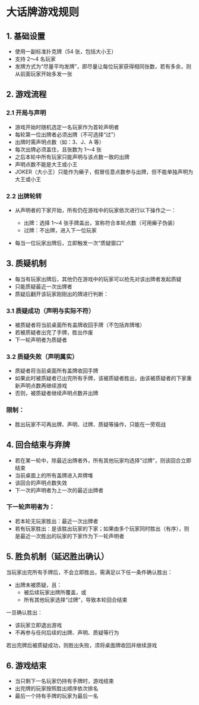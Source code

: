 # 大话牌游戏规则

## 1. 基础设置

- 使用一副标准扑克牌（54 张，包括大小王）
- 支持 2～4 名玩家
- 发牌方式为“尽量平均发牌”，即尽量让每位玩家获得相同张数，若有多余，则从前面玩家开始多发一张

## 2. 游戏流程

### 2.1 开局与声明

- 游戏开始时随机选定一名玩家作为首轮声明者
- 每轮第一位出牌者必须出牌（不可选择“过”）
- 出牌时需声明点数（如：3、J、A 等）
- 每次出牌必须盖住，且张数为 1～4 张
- 之后本轮中所有玩家只能声明与该点数一致的出牌
- 声明点数不能是大王或小王
- JOKER（大小王）只能作为癞子，假冒任意点数参与出牌，但不能单独声明为大王或小王

### 2.2 出牌轮转

- 从声明者的下家开始，所有仍在游戏中的玩家依次进行以下操作之一：
  - 出牌：选择 1～4 张手牌盖出，宣称符合本轮点数（可用癞子伪装）
  - 过牌：不出牌，进入下一位玩家

- 每当一位玩家出牌后，立即触发一次“质疑窗口”

## 3. 质疑机制

- 每当有玩家出牌后，其他仍在游戏中的玩家可以抢先对该出牌者发起质疑
- 只能质疑最近一次出牌者
- 质疑后翻开该玩家刚刚出的牌进行判断：

### 3.1 质疑成功（声明与实际不符）

- 被质疑者将当前桌面所有盖牌收回手牌（不包括弃牌堆）
- 若被质疑者出完了手牌，胜出作废
- 下一轮声明者为质疑者

### 3.2 质疑失败（声明属实）

- 质疑者将当前桌面所有盖牌收回手牌
- 如果此时被质疑者已出完所有手牌，该被质疑者胜出，由该被质疑者的下家重新声明点数再继续游戏
- 否则，被质疑者继续声明点数并出牌

### 限制：

- 胜出玩家不可再出牌、声明、过牌、质疑等操作，只能在一旁观战

## 4. 回合结束与弃牌

- 若在某一轮中，除最近出牌者外，所有其他玩家均选择“过牌”，则该回合立即结束
- 当前桌面上的所有盖牌进入弃牌堆
- 该回合的声明点数失效
- 下一次的声明者为上一次的最近出牌者

### 下一轮声明者为：

- 若本轮无玩家胜出：最近一次出牌者
- 若有玩家胜出：是该胜出玩家的下家；如果由多个玩家同时胜出（有序），则是最近一次胜出的玩家的下家作为下一轮声明者


## 5. 胜负机制（延迟胜出确认）

当玩家出完所有手牌后，不会立即胜出，需满足以下任一条件确认胜出：

- 出牌未被质疑，且：
  - 被后续玩家出牌所覆盖，或
  - 所有其他玩家选择“过牌”，导致本轮回合结束

一旦确认胜出：

- 该玩家立即退出游戏
- 不再参与任何后续的出牌、声明、质疑等行为

若出完牌后被质疑成功，则胜出失败，须将桌面牌收回并继续游戏

## 6. 游戏结束

- 当只剩下一名玩家仍持有手牌时，游戏结束
- 出完牌的玩家按照胜出顺序依次排名
- 最后一个持有手牌的玩家为最后一名
